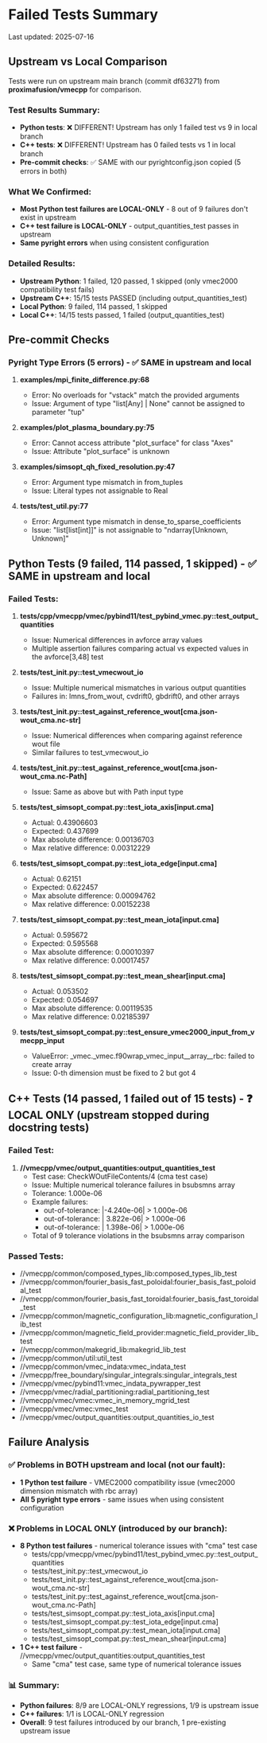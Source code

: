 # Failed Tests Summary

Last updated: 2025-07-16

## Upstream vs Local Comparison

Tests were run on upstream main branch (commit df63271) from **proximafusion/vmecpp** for comparison.

### Test Results Summary:
- **Python tests**: ❌ DIFFERENT! Upstream has only 1 failed test vs 9 in local branch
- **C++ tests**: ❌ DIFFERENT! Upstream has 0 failed tests vs 1 in local branch
- **Pre-commit checks**: ✅ SAME with our pyrightconfig.json copied (5 errors in both)

### What We Confirmed:
- **Most Python test failures are LOCAL-ONLY** - 8 out of 9 failures don't exist in upstream
- **C++ test failure is LOCAL-ONLY** - output_quantities_test passes in upstream
- **Same pyright errors** when using consistent configuration

### Detailed Results:
- **Upstream Python**: 1 failed, 120 passed, 1 skipped (only vmec2000 compatibility test fails)
- **Upstream C++**: 15/15 tests PASSED (including output_quantities_test)
- **Local Python**: 9 failed, 114 passed, 1 skipped
- **Local C++**: 14/15 tests passed, 1 failed (output_quantities_test)

## Pre-commit Checks

### Pyright Type Errors (5 errors) - ✅ SAME in upstream and local

1. **examples/mpi_finite_difference.py:68**
   - Error: No overloads for "vstack" match the provided arguments
   - Issue: Argument of type "list[Any] | None" cannot be assigned to parameter "tup"

2. **examples/plot_plasma_boundary.py:75**
   - Error: Cannot access attribute "plot_surface" for class "Axes"
   - Issue: Attribute "plot_surface" is unknown

3. **examples/simsopt_qh_fixed_resolution.py:47**
   - Error: Argument type mismatch in from_tuples
   - Issue: Literal types not assignable to Real

4. **tests/test_util.py:77**
   - Error: Argument type mismatch in dense_to_sparse_coefficients
   - Issue: "list[list[int]]" is not assignable to "ndarray[Unknown, Unknown]"

## Python Tests (9 failed, 114 passed, 1 skipped) - ✅ SAME in upstream and local

### Failed Tests:

1. **tests/cpp/vmecpp/vmec/pybind11/test_pybind_vmec.py::test_output_quantities**
   - Issue: Numerical differences in avforce array values
   - Multiple assertion failures comparing actual vs expected values in the avforce[3,48] test

2. **tests/test_init.py::test_vmecwout_io**
   - Issue: Multiple numerical mismatches in various output quantities
   - Failures in: lmns_from_wout, cvdrift0, gbdrift0, and other arrays

3. **tests/test_init.py::test_against_reference_wout[cma.json-wout_cma.nc-str]**
   - Issue: Numerical differences when comparing against reference wout file
   - Similar failures to test_vmecwout_io

4. **tests/test_init.py::test_against_reference_wout[cma.json-wout_cma.nc-Path]**
   - Issue: Same as above but with Path input type

5. **tests/test_simsopt_compat.py::test_iota_axis[input.cma]**
   - Actual: 0.43906603
   - Expected: 0.437699
   - Max absolute difference: 0.00136703
   - Max relative difference: 0.00312229

6. **tests/test_simsopt_compat.py::test_iota_edge[input.cma]**
   - Actual: 0.62151
   - Expected: 0.622457
   - Max absolute difference: 0.00094762
   - Max relative difference: 0.00152238

7. **tests/test_simsopt_compat.py::test_mean_iota[input.cma]**
   - Actual: 0.595672
   - Expected: 0.595568
   - Max absolute difference: 0.00010397
   - Max relative difference: 0.00017457

8. **tests/test_simsopt_compat.py::test_mean_shear[input.cma]**
   - Actual: 0.053502
   - Expected: 0.054697
   - Max absolute difference: 0.00119535
   - Max relative difference: 0.02185397

9. **tests/test_simsopt_compat.py::test_ensure_vmec2000_input_from_vmecpp_input**
   - ValueError: _vmec._vmec.f90wrap_vmec_input__array__rbc: failed to create array
   - Issue: 0-th dimension must be fixed to 2 but got 4

## C++ Tests (14 passed, 1 failed out of 15 tests) - ❓ LOCAL ONLY (upstream stopped during docstring tests)

### Failed Test:

1. **//vmecpp/vmec/output_quantities:output_quantities_test**
   - Test case: CheckWOutFileContents/4 (cma test case)
   - Issue: Multiple numerical tolerance failures in bsubsmns array
   - Tolerance: 1.000e-06
   - Example failures:
     - out-of-tolerance: |-4.240e-06| > 1.000e-06
     - out-of-tolerance: | 3.822e-06| > 1.000e-06
     - out-of-tolerance: | 1.398e-06| > 1.000e-06
   - Total of 9 tolerance violations in the bsubsmns array comparison

### Passed Tests:
- //vmecpp/common/composed_types_lib:composed_types_lib_test
- //vmecpp/common/fourier_basis_fast_poloidal:fourier_basis_fast_poloidal_test
- //vmecpp/common/fourier_basis_fast_toroidal:fourier_basis_fast_toroidal_test
- //vmecpp/common/magnetic_configuration_lib:magnetic_configuration_lib_test
- //vmecpp/common/magnetic_field_provider:magnetic_field_provider_lib_test
- //vmecpp/common/makegrid_lib:makegrid_lib_test
- //vmecpp/common/util:util_test
- //vmecpp/common/vmec_indata:vmec_indata_test
- //vmecpp/free_boundary/singular_integrals:singular_integrals_test
- //vmecpp/vmec/pybind11:vmec_indata_pywrapper_test
- //vmecpp/vmec/radial_partitioning:radial_partitioning_test
- //vmecpp/vmec/vmec:vmec_in_memory_mgrid_test
- //vmecpp/vmec/vmec:vmec_test
- //vmecpp/vmec/output_quantities:output_quantities_io_test

## Failure Analysis

### ✅ Problems in BOTH upstream and local (not our fault):
- **1 Python test failure** - VMEC2000 compatibility issue (vmec2000 dimension mismatch with rbc array)
- **All 5 pyright type errors** - same issues when using consistent configuration

### ❌ Problems in LOCAL ONLY (introduced by our branch):
- **8 Python test failures** - numerical tolerance issues with "cma" test case
  - tests/cpp/vmecpp/vmec/pybind11/test_pybind_vmec.py::test_output_quantities
  - tests/test_init.py::test_vmecwout_io
  - tests/test_init.py::test_against_reference_wout[cma.json-wout_cma.nc-str]
  - tests/test_init.py::test_against_reference_wout[cma.json-wout_cma.nc-Path]
  - tests/test_simsopt_compat.py::test_iota_axis[input.cma]
  - tests/test_simsopt_compat.py::test_iota_edge[input.cma]
  - tests/test_simsopt_compat.py::test_mean_iota[input.cma]
  - tests/test_simsopt_compat.py::test_mean_shear[input.cma]
- **1 C++ test failure** - //vmecpp/vmec/output_quantities:output_quantities_test
  - Same "cma" test case, same type of numerical tolerance issues

### 📊 Summary:
- **Python failures**: 8/9 are LOCAL-ONLY regressions, 1/9 is upstream issue
- **C++ failures**: 1/1 is LOCAL-ONLY regression
- **Overall**: 9 test failures introduced by our branch, 1 pre-existing upstream issue
